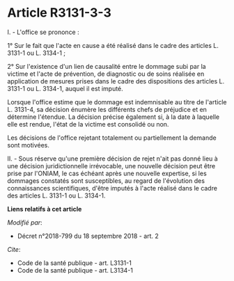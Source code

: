 # Article R3131-3-3

I. - L'office se prononce :

1° Sur le fait que l'acte en cause a été réalisé dans le cadre des articles L. 3131-1 ou L. 3134-1 ;

2° Sur l'existence d'un lien de causalité entre le dommage subi par la victime et l'acte de prévention, de diagnostic ou de
soins réalisée en application de mesures prises dans le cadre des dispositions des articles L. 3131-1 ou L. 3134-1, auquel il
est imputé.

Lorsque l'office estime que le dommage est indemnisable au titre de l'article L. 3131-4, sa décision énumère les différents
chefs de préjudice et en détermine l'étendue. La décision précise également si, à la date à laquelle elle est rendue, l'état
de la victime est consolidé ou non.

Les décisions de l'office rejetant totalement ou partiellement la demande sont motivées.

II. - Sous réserve qu'une première décision de rejet n'ait pas donné lieu à une décision juridictionnelle irrévocable, une
nouvelle décision peut être prise par l'ONIAM, le cas échéant après une nouvelle expertise, si les dommages constatés sont
susceptibles, au regard de l'évolution des connaissances scientifiques, d'être imputés à l'acte réalisé dans le cadre des
articles L. 3131-1 ou L. 3134-1.

**Liens relatifs à cet article**

_Modifié par_:

  - Décret n°2018-799 du 18 septembre 2018 - art. 2

_Cite_:

  - Code de la santé publique - art. L3131-1
  - Code de la santé publique - art. L3134-1
